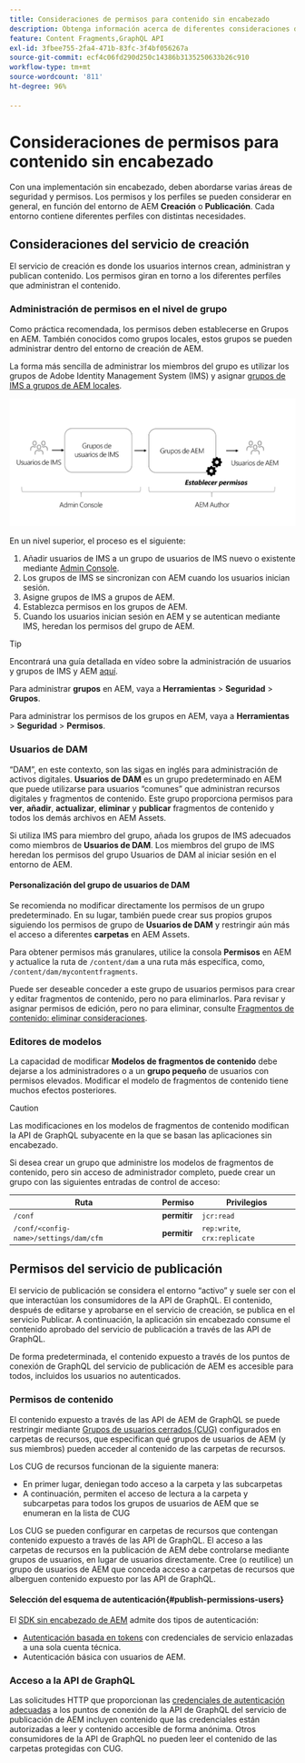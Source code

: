 ```yaml
---
title: Consideraciones de permisos para contenido sin encabezado
description: Obtenga información acerca de diferentes consideraciones de permisos y ACL para una implementación sin encabezado con Adobe Experience Manager. Comprenda los diferentes perfiles y los niveles de permisos potenciales necesarios para los entornos de creación y publicación.
feature: Content Fragments,GraphQL API
exl-id: 3fbee755-2fa4-471b-83fc-3f4bf056267a
source-git-commit: ecf4c06fd290d250c14386b3135250633b26c910
workflow-type: tm+mt
source-wordcount: '811'
ht-degree: 96%

---
```


# Consideraciones de permisos para contenido sin encabezado

Con una implementación sin encabezado, deben abordarse varias áreas de seguridad y permisos. Los permisos y los perfiles se pueden considerar en general, en función del entorno de AEM **Creación** o **Publicación**. Cada entorno contiene diferentes perfiles con distintas necesidades.

## Consideraciones del servicio de creación

El servicio de creación es donde los usuarios internos crean, administran y publican contenido. Los permisos giran en torno a los diferentes perfiles que administran el contenido.

### Administración de permisos en el nivel de grupo

Como práctica recomendada, los permisos deben establecerse en Grupos en AEM. También conocidos como grupos locales, estos grupos se pueden administrar dentro del entorno de creación de AEM.

La forma más sencilla de administrar los miembros del grupo es utilizar los grupos de Adobe Identity Management System (IMS) y asignar [grupos de IMS a grupos de AEM locales](https://experienceleague.adobe.com/docs/experience-manager-cloud-service/content/security/ims-support.html#managing-permissions-in-aem).

![Flujo de permisos de Admin Console](assets/admin-console-aem-group-permissions.png)

En un nivel superior, el proceso es el siguiente:

1. Añadir usuarios de IMS a un grupo de usuarios de IMS nuevo o existente mediante [Admin Console](https://adminconsole.adobe.com/).
1. Los grupos de IMS se sincronizan con AEM cuando los usuarios inician sesión.
1. Asigne grupos de IMS a grupos de AEM.
1. Establezca permisos en los grupos de AEM.
1. Cuando los usuarios inician sesión en AEM y se autentican mediante IMS, heredan los permisos del grupo de AEM.

>[!TIP]
>
> Encontrará una guía detallada en vídeo sobre la administración de usuarios y grupos de IMS y AEM [aquí](https://experienceleague.adobe.com/docs/experience-manager-learn/cloud-service/accessing/overview.html?lang=es).

Para administrar **grupos** en AEM, vaya a **Herramientas** > **Seguridad** > **Grupos**.

Para administrar los permisos de los grupos en AEM, vaya a **Herramientas** > **Seguridad** > **Permisos**.

### Usuarios de DAM

“DAM”, en este contexto, son las sigas en inglés para administración de activos digitales. **Usuarios de DAM** es un grupo predeterminado en AEM que puede utilizarse para usuarios “comunes” que administran recursos digitales y fragmentos de contenido. Este grupo proporciona permisos para **ver**, **añadir**, **actualizar**, **eliminar** y **publicar** fragmentos de contenido y todos los demás archivos en AEM Assets.

Si utiliza IMS para miembro del grupo, añada los grupos de IMS adecuados como miembros de **Usuarios de DAM**. Los miembros del grupo de IMS heredan los permisos del grupo Usuarios de DAM al iniciar sesión en el entorno de AEM.

#### Personalización del grupo de usuarios de DAM

Se recomienda no modificar directamente los permisos de un grupo predeterminado. En su lugar, también puede crear sus propios grupos siguiendo los permisos de grupo de **Usuarios de DAM** y restringir aún más el acceso a diferentes **carpetas** en AEM Assets.

Para obtener permisos más granulares, utilice la consola **Permisos** en AEM y actualice la ruta de `/content/dam` a una ruta más específica, como, `/content/dam/mycontentfragments`.

Puede ser deseable conceder a este grupo de usuarios permisos para crear y editar fragmentos de contenido, pero no para eliminarlos. Para revisar y asignar permisos de edición, pero no para eliminar, consulte [Fragmentos de contenido: eliminar consideraciones](/help/sites-cloud/administering/content-fragments/delete-considerations.md).

### Editores de modelos

La capacidad de modificar **Modelos de fragmentos de contenido** debe dejarse a los administradores o a un **grupo pequeño** de usuarios con permisos elevados. Modificar el modelo de fragmentos de contenido tiene muchos efectos posteriores.

>[!CAUTION]
>
>Las modificaciones en los modelos de fragmentos de contenido modifican la API de GraphQL subyacente en la que se basan las aplicaciones sin encabezado.

Si desea crear un grupo que administre los modelos de fragmentos de contenido, pero sin acceso de administrador completo, puede crear un grupo con las siguientes entradas de control de acceso:

| Ruta | Permiso | Privilegios |
|-----| -------------| ---------|
| `/conf` | **permitir** | `jcr:read` |
| `/conf/<config-name>/settings/dam/cfm` | **permitir** | `rep:write`, `crx:replicate` |

## Permisos del servicio de publicación

El servicio de publicación se considera el entorno “activo” y suele ser con el que interactúan los consumidores de la API de GraphQL. El contenido, después de editarse y aprobarse en el servicio de creación, se publica en el servicio Publicar. A continuación, la aplicación sin encabezado consume el contenido aprobado del servicio de publicación a través de las API de GraphQL.

De forma predeterminada, el contenido expuesto a través de los puntos de conexión de GraphQL del servicio de publicación de AEM es accesible para todos, incluidos los usuarios no autenticados.

### Permisos de contenido

El contenido expuesto a través de las API de AEM de GraphQL se puede restringir mediante [Grupos de usuarios cerrados (CUG)](https://experienceleague.adobe.com/docs/experience-manager-learn/assets/advanced/closed-user-groups.html?lang=es) configurados en carpetas de recursos, que especifican qué grupos de usuarios de AEM (y sus miembros) pueden acceder al contenido de las carpetas de recursos.

Los CUG de recursos funcionan de la siguiente manera:

* En primer lugar, deniegan todo acceso a la carpeta y las subcarpetas
* A continuación, permiten el acceso de lectura a la carpeta y subcarpetas para todos los grupos de usuarios de AEM que se enumeran en la lista de CUG

Los CUG se pueden configurar en carpetas de recursos que contengan contenido expuesto a través de las API de GraphQL. El acceso a las carpetas de recursos en la publicación de AEM debe controlarse mediante grupos de usuarios, en lugar de usuarios directamente. Cree (o reutilice) un grupo de usuarios de AEM que conceda acceso a carpetas de recursos que alberguen contenido expuesto por las API de GraphQL.

#### Selección del esquema de autenticación{#publish-permissions-users}

El [SDK sin encabezado de AEM](https://github.com/adobe/aem-headless-client-js#create-aemheadless-client) admite dos tipos de autenticación:

* [Autenticación basada en tokens](/help/implementing/developing/introduction/generating-access-tokens-for-server-side-apis.md) con credenciales de servicio enlazadas a una sola cuenta técnica.
* Autenticación básica con usuarios de AEM.

### Acceso a la API de GraphQL

Las solicitudes HTTP que proporcionan las [credenciales de autenticación adecuadas](https://github.com/adobe/aem-headless-client-js#create-aemheadless-client) a los puntos de conexión de la API de GraphQL del servicio de publicación de AEM incluyen contenido que las credenciales están autorizadas a leer y contenido accesible de forma anónima. Otros consumidores de la API de GraphQL no pueden leer el contenido de las carpetas protegidas con CUG.
